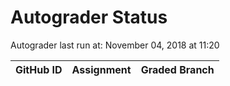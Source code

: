 # Autograder Status
Autograder last run at: November 04, 2018 at 11:20

| GitHub ID | Assignment | Graded Branch |
|-----------|------------|---------------|
